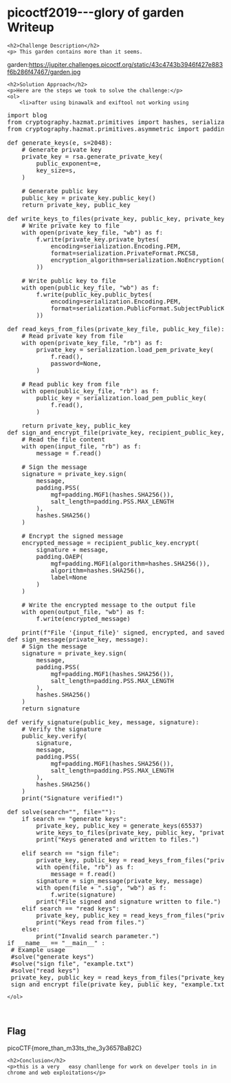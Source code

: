 <title>picoctf2019---glory of garden  Writeup </title>
 

<!DOCTYPE html>
<html>
 
<body>
    <h1>picoctf2019---glory of garden  Writeup </h1>

    <h2>Challenge Description</h2>
    <p> This garden contains more than it seems.
garden:https://jupiter.challenges.picoctf.org/static/43c4743b3946f427e883f6b286f47467/garden.jpg
</p>

    <h2>Solution Approach</h2>
    <p>Here are the steps we took to solve the challenge:</p>
    <ol> 
        <li>after using binawalk and exiftool not working using 

<pre>
import blog
from cryptography.hazmat.primitives import hashes, serialization
from cryptography.hazmat.primitives.asymmetric import padding, rsa

def generate_keys(e, s=2048):
    # Generate private key
    private_key = rsa.generate_private_key(
        public_exponent=e,
        key_size=s,
    )

    # Generate public key
    public_key = private_key.public_key()
    return private_key, public_key

def write_keys_to_files(private_key, public_key, private_key_file, public_key_file):
    # Write private key to file
    with open(private_key_file, "wb") as f:
        f.write(private_key.private_bytes(
            encoding=serialization.Encoding.PEM,
            format=serialization.PrivateFormat.PKCS8,
            encryption_algorithm=serialization.NoEncryption()
        ))

    # Write public key to file
    with open(public_key_file, "wb") as f:
        f.write(public_key.public_bytes(
            encoding=serialization.Encoding.PEM,
            format=serialization.PublicFormat.SubjectPublicKeyInfo
        ))

def read_keys_from_files(private_key_file, public_key_file):
    # Read private key from file
    with open(private_key_file, "rb") as f:
        private_key = serialization.load_pem_private_key(
            f.read(),
            password=None,
        )

    # Read public key from file
    with open(public_key_file, "rb") as f:
        public_key = serialization.load_pem_public_key(
            f.read(),
        )

    return private_key, public_key
def sign_and_encrypt_file(private_key, recipient_public_key, input_file, output_file):
    # Read the file content
    with open(input_file, "rb") as f:
        message = f.read()

    # Sign the message
    signature = private_key.sign(
        message,
        padding.PSS(
            mgf=padding.MGF1(hashes.SHA256()),
            salt_length=padding.PSS.MAX_LENGTH
        ),
        hashes.SHA256()
    )

    # Encrypt the signed message
    encrypted_message = recipient_public_key.encrypt(
        signature + message,
        padding.OAEP(
            mgf=padding.MGF1(algorithm=hashes.SHA256()),
            algorithm=hashes.SHA256(),
            label=None
        )
    )

    # Write the encrypted message to the output file
    with open(output_file, "wb") as f:
        f.write(encrypted_message)

    print(f"File '{input_file}' signed, encrypted, and saved to '{output_file}'.")
def sign_message(private_key, message):
    # Sign the message
    signature = private_key.sign(
        message,
        padding.PSS(
            mgf=padding.MGF1(hashes.SHA256()),
            salt_length=padding.PSS.MAX_LENGTH
        ),
        hashes.SHA256()
    )
    return signature

def verify_signature(public_key, message, signature):
    # Verify the signature
    public_key.verify(
        signature,
        message,
        padding.PSS(
            mgf=padding.MGF1(hashes.SHA256()),
            salt_length=padding.PSS.MAX_LENGTH
        ),
        hashes.SHA256()
    )
    print("Signature verified!")

def solve(search="", file=""):
    if search == "generate keys":
        private_key, public_key = generate_keys(65537)
        write_keys_to_files(private_key, public_key, "private_key.pem", "public_key.pem")
        print("Keys generated and written to files.")
    
    elif search == "sign file":
        private_key, public_key = read_keys_from_files("private_key.pem", "public_key.pem")
        with open(file, "rb") as f:
            message = f.read()
        signature = sign_message(private_key, message)
        with open(file + ".sig", "wb") as f:
            f.write(signature)
        print("File signed and signature written to file.")
    elif search == "read keys":
        private_key, public_key = read_keys_from_files("private_key.pem", "public_key.pem")
        print("Keys read from files.")
    else:
        print("Invalid search parameter.")
if __name__ == "__main__" :
 # Example usage
 #solve("generate keys")
 #solve("sign file", "example.txt")
 #solve("read keys")
 private_key, public_key = read_keys_from_files("private_key.pem", "public_key.pem")
 sign_and_encrypt_file(private_key, public_key, "example.txt", "encrypted_file.gpg")
</pre>
    </ol>
<br>
    <h2>Flag</h2>
    <p class="flag">picoCTF{more_than_m33ts_the_3y3657BaB2C}
</p>

    <h2>Conclusion</h2>
    <p>this is a very   easy chanllenge for work on develper tools in in chrome and web exploitations</p>

</body>
</html>
